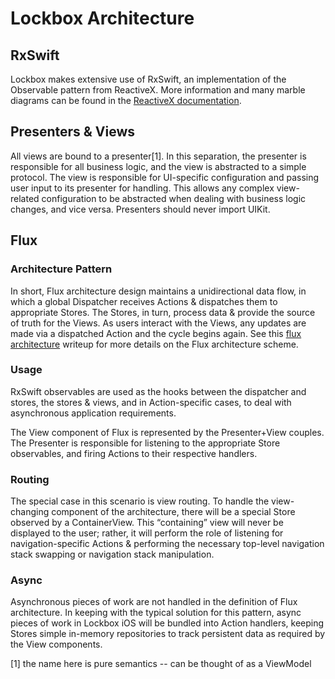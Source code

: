# Lockbox Architecture

## RxSwift

Lockbox makes extensive use of RxSwift, an implementation of the Observable pattern from ReactiveX. More information and many marble diagrams can be found in the [ReactiveX documentation](http://reactivex.io/).

## Presenters & Views
All views are bound to a presenter[1]. In this separation, the presenter is responsible for all business logic, and the view is abstracted to a simple protocol. The view is responsible for UI-specific configuration and passing user input to its presenter for handling. This allows any complex view-related configuration to be abstracted when dealing with business logic changes, and vice versa. Presenters should never import UIKit.

## Flux
### Architecture Pattern

In short, Flux architecture design maintains a unidirectional data flow, in which a global Dispatcher receives Actions & dispatches them to appropriate Stores. The Stores, in turn, process data & provide the source of truth for the Views. As users interact with the Views, any updates are made via a dispatched Action and the cycle begins again. See this [flux architecture](https://facebook.github.io/flux/docs/overview.html) writeup for more details on the Flux architecture scheme.

### Usage
RxSwift observables are used as the hooks between the dispatcher and stores, the stores & views, and in Action-specific cases, to deal with asynchronous application requirements.

The View component of Flux is represented by the Presenter+View couples. The Presenter is responsible for listening to the appropriate Store observables, and firing Actions to their respective handlers.

### Routing
The special case in this scenario is view routing. To handle the view-changing component of the architecture, there will be a special Store observed by a ContainerView. This “containing” view will never be displayed to the user; rather, it will perform the role of listening for navigation-specific Actions & performing the necessary top-level navigation stack swapping or navigation stack manipulation.

### Async
Asynchronous pieces of work are not handled in the definition of Flux architecture. In keeping with the typical solution for this pattern, async pieces of work in Lockbox iOS will be bundled into Action handlers, keeping Stores simple in-memory repositories to track persistent data as required by the View components.

[1] the name here is pure semantics -- can be thought of as a ViewModel
